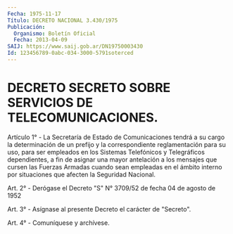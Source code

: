```yaml
---
Fecha: 1975-11-17
Título: DECRETO NACIONAL 3.430/1975
Publicación:
  Organismo: Boletín Oficial
  Fecha: 2013-04-09
SAIJ: https://www.saij.gob.ar/DN19750003430
Id: 123456789-0abc-034-3000-5791soterced
---
```

# DECRETO SECRETO SOBRE SERVICIOS DE TELECOMUNICACIONES.

<a id="1"></a>
Artículo 1° - La Secretaría de Estado de Comunicaciones tendrá a su cargo la determinación de un prefijo y la correspondiente reglamentación para su uso, para ser empleados en los Sistemas Telefónicos y Telegráficos dependientes, a fin de asignar una mayor antelación a los mensajes que cursen las Fuerzas Armadas cuando sean empleadas en el ámbito interno por situaciones que afecten la Seguridad Nacional.

<a id="2"></a>
Art. 2° - Derógase el Decreto "S" N° 3709/52 de fecha 04 de agosto de 1952

<a id="3"></a>
Art. 3° - Asígnase al presente Decreto el carácter de "Secreto".

<a id="4"></a>
Art. 4° - Comuníquese y archívese.